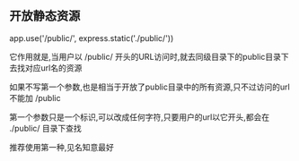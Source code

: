 ## 开放静态资源

app.use('/public/', express.static('./public/'))

它作用就是,当用户以 /public/ 开头的URL访问时,就去同级目录下的public目录下去找对应url名的资源

如果不写第一个参数,也是相当于开放了public目录中的所有资源,只不过访问的url不能加 /public 

第一个参数只是一个标识,可以改成任何字符,只要用户的url以它开头,都会在 ./public/ 目录下查找

推荐使用第一种,见名知意最好